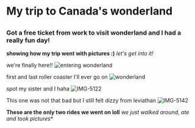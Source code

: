 # My trip to Canada's wonderland
## 
### Got a free ticket from work to visit wonderland and I had a really fun day!


**showing how my trip went with pictures :)**
*let's get into it!*

we're finally here!! ![entering wonderland](https://github.com/arrkaive/firsttime/assets/164215293/847706b4-c507-4349-a272-16404ec629b2)


first and last roller coaster I'll ever go on ![wonderland](https://github.com/arrkaive/firsttime/assets/164215293/50afea83-a8e6-48cd-921b-4982e3120482)


spot my sister and I haha ![IMG-5122](https://github.com/arrkaive/firsttime/assets/164215293/66727606-4c39-4257-a552-075f91ec6e4a)


This one was not that bad but I still felt dizzy from leviathan ![IMG-5142](https://github.com/arrkaive/firsttime/assets/164215293/17deb699-c6ce-4081-bac9-7f4f331a543f)


**These are the only two rides we went on loll** *we just walked around, ate and took pictures**




